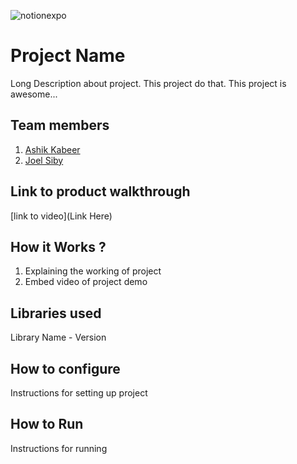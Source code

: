 
![notionexpo](https://github.com/TH-Activities/saturday-hack-night-template/assets/90635335/c35eb3eb-c105-4e4a-ac11-36dcda7bca67)




# Project Name
Long Description about project. This project do that. This project is awesome...
## Team members
1. [Ashik Kabeer](https://github.com/ashikkabeer)
2. [Joel Siby](https://github.com/joelsiby02)
## Link to product walkthrough
[link to video](Link Here)
## How it Works ?
1. Explaining the working of project
2. Embed video of project demo
## Libraries used
Library Name - Version
## How to configure
Instructions for setting up project
## How to Run
Instructions for running
